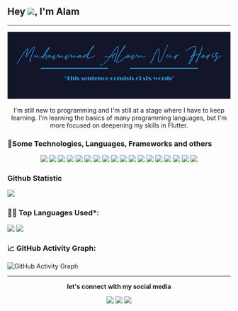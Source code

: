## Hey <img src="https://github.com/TheDudeThatCode/TheDudeThatCode/blob/master/Assets/Hi.gif" width="29px">, I'm Alam
---
<div align="center"><img src="https://github.com/AlamNur99/AlamNur99/blob/master/assets/name.png"/></div>

<p align="center">I'm still new to programming and I'm still at a stage where I have to keep learning. I'm learning the basics of many programming languages, but I'm more focused on deepening my skills in Flutter.</p>

### 🔧Some Technologies, Languages, Frameworks and others
<p align="center">
  <img width="60px" src="https://upload.wikimedia.org/wikipedia/commons/7/7e/Dart-logo.png"/>
  <img width="60px" src="https://cdn.icon-icons.com/icons2/2107/PNG/512/file_type_flutter_icon_130599.png"/>
  <img width="60px" src="https://cdn.icon-icons.com/icons2/691/PNG/512/google_firebase_icon-icons.com_61475.png"/>
  <img width="60px" src="https://cdn.icon-icons.com/icons2/1381/PNG/512/intellij_93550.png"/>
  <img width="60px" src="https://upload.wikimedia.org/wikipedia/commons/thumb/9/9a/Visual_Studio_Code_1.35_icon.svg/2048px-Visual_Studio_Code_1.35_icon.svg.png"/>
  <img width="60px" src="https://cdn.icon-icons.com/icons2/2107/PNG/512/file_type_html_icon_130541.png"/>
  <img width="60px" src="https://cdn.icon-icons.com/icons2/2107/PNG/512/file_type_css_icon_130661.png"/>
  <img width="60px" src="https://cdn.icon-icons.com/icons2/2108/PNG/512/javascript_icon_130900.png"/>
  <img width="60px" src="https://cdn.icon-icons.com/icons2/2107/PNG/512/file_type_node_icon_130301.png"/>
  <img width="60px" src="https://cdn.icon-icons.com/icons2/2415/PNG/512/npm_original_wordmark_logo_icon_146402.png"/>
  <img width="60px" src="https://cdn.icon-icons.com/icons2/2415/PNG/512/php_plain_logo_icon_146397.png"/>
  <img width="60px" src="https://cdn.icon-icons.com/icons2/1381/PNG/512/xampp_94513.png"/>
  <img width="60px" src="https://cdn.icon-icons.com/icons2/2699/PNG/512/figma_logo_icon_170157.png"/>
  <img width="60px" src="https://cdn.icon-icons.com/icons2/2415/PNG/512/bootstrap_plain_logo_icon_146619.png"/>
  <img width="60px" src="https://cdn.icon-icons.com/icons2/112/PNG/512/python_18894.png"/>
  <img width="60px" src="https://cdn.icon-icons.com/icons2/2107/PNG/512/file_type_git_icon_130581.png"/>
  <img width="60px" src="https://cdn.icon-icons.com/icons2/1826/PNG/512/4202098codedevelopergithublogo-115590_115711.png"/>
  <img width="60px" src="https://cdn.icon-icons.com/icons2/2107/PNG/512/file_type_kotlin_icon_130487.png"/>
</p>

### Github Statistic
<a href="https://github.com/AlamNur99">
  <img height="180em" src="https://github-readme-stats-eight-theta.vercel.app/api?username=AlamNur99&show_icons=true&theme=algolia&include_all_commits=true&count_private=true"/>
</a>

<!--   Top Languages Using -->
### 👨‍💻 Top Languages Used*:
![](https://github-profile-summary-cards.vercel.app/api/cards/repos-per-language?username=AlamNur99&theme=nord_dark)
![](https://github-profile-summary-cards.vercel.app/api/cards/most-commit-language?username=AlamNur99&theme=nord_dark)


<!--   GitHub stats graph -->
### 📈 GitHub Activity Graph:
 ![GitHub Activity Graph](https://activity-graph.herokuapp.com/graph?username=AlamNur99&theme=github)
<hr>
<p align="center"><b>let's connect with my social media</b></p>
<p align="center">
  <a href="https://www.linkedin.com/in/muhammad-alam-nur-haris-b712b4198"><img width="30px" src="https://cdn.icon-icons.com/icons2/2037/PNG/512/in_linked_linkedin_media_social_icon_124259.png" /></a>
  <a href="muh.alamnur.haris99@gmail.com"><img width="30px" src="https://cdn.icon-icons.com/icons2/2631/PNG/512/gmail_new_logo_icon_159149.png" /></a>
  <a href="https://www.instagram.com/mhmmd_alam_nur_haris/"><img width="30px" src="https://cdn.icon-icons.com/icons2/836/PNG/512/Instagram_icon-icons.com_66804.png" /></a>
</p>
